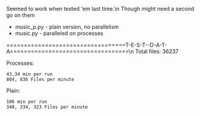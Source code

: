 Seemed to work when tested 'em last time.\n
Though might need a second go on them

 - music_p.py - plain version, no parallelism
 - music.py   - paralleled on processes

==================================T-E-S-T--D-A-T-A==================================\n
Total files: 36237

Processes:

    43,34 min per run
    804, 836 Files per minute

Plain:

    106 min per run
    340, 334, 323 Files per minute
